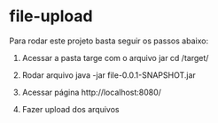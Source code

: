 # file-upload
Para rodar este projeto basta seguir os passos abaixo:

1. Acessar a pasta targe com o arquivo jar
cd /target/

2. Rodar arquivo
java -jar file-0.0.1-SNAPSHOT.jar

3. Acessar página
http://localhost:8080/

4. Fazer upload dos arquivos

